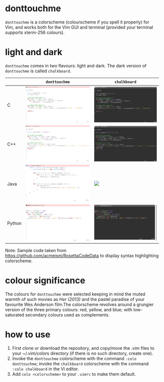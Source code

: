 # donttouchme
`donttouchme` is a colorscheme (colourscheme if you spell it properly) for Vim, and works both for the Vim GUI and terminal (provided your terminal supports xterm-256 colours).

# light and dark
`donttouchme` comes in two flavours: light and dark. The dark version of `donttouchme` is called `chalkboard`.

|     | `donttouchme` | `chalkboard` |
| --- | ------------- | ------------ |
| C | <img src="images/dtmc.png" width="500"> | <img src="images/chalkboardc.png" width="500"> |
| C++ | <img src="images/dtmcpp.png" width="500"> | <img src="images/chalkboardcpp.png" width="500"> |
| Java | <img src="images/dtmjava.png" width="500"> | <img src="images/chalkboardjava/.png" width="500"> |
| Python | <img src="images/dtmpy.png" width="500"> | <img src="images/chalkboardpy.png" width="500"> |

Note: Sample code taken from https://github.com/acmeism/RosettaCodeData to display syntax highlighting colorscheme.

# colour significance
The colours for `donttouchme` were selected keeping in mind the muted warmth of such movies as _Her (2013)_ and the pastel paradise of your favourite Wes Anderson film.The colorscheme revolves around a grungier version of the three primary colours: red, yellow, and blue; with low-saturated secondary colours used as complements.

# how to use
1. First clone or download the repository, and copy/move the .vim files to your ~/.vim/colors directory (if there is no such directory, create one).
2. Invoke the `donttouchme` colorscheme with the command `:colo donttouchme`; invoke the `chalkboard` colorscheme with the command `:colo chalkboard` in the Vi editor.
3. Add `colo <colorscheme>` to your `.vimrc` to make them default.

